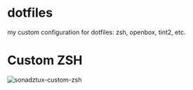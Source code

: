 # dotfiles
my custom configuration for dotfiles: zsh, openbox, tint2, etc.

# Custom ZSH
![sonadztux-custom-zsh](https://user-images.githubusercontent.com/25836292/61086383-ee17e280-a45c-11e9-8fc1-3cfad88ca4ab.gif)

